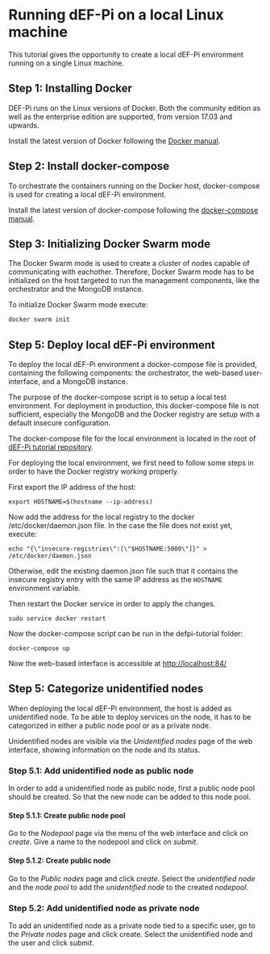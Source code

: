 # Running dEF-Pi on a local Linux machine

This tutorial gives the opportunity to create a local dEF-Pi environment running on a single Linux machine.

## Step 1: Installing Docker

DEF-Pi runs on the Linux versions of Docker. Both the community edition as well as the enterprise edition are supported, from version 17.03 and upwards.

Install the latest version of Docker following the [Docker manual](https://docs.docker.com/engine/installation/).

## Step 2: Install docker-compose

To orchestrate the containers running on the Docker host, docker-compose is used for creating a local dEF-Pi environment. 

Install the latest version of docker-compose following the [docker-compose manual](https://docs.docker.com/compose/install/).

## Step 3: Initializing Docker Swarm mode

The Docker Swarm mode is used to create a cluster of nodes capable of communicating with eachother. Therefore, Docker Swarm mode has to be initialized on the host targeted to run the management components, like the orchestrator and the MongoDB instance. 

To initialize Docker Swarm mode execute:
```Bash
docker swarm init
```

## Step 5: Deploy local dEF-Pi environment

To deploy the local dEF-Pi environment a docker-compose file is provided, containing the following components: the orchestrator, the web-based user-interface, and a MongoDB instance. 

The purpose of the docker-compose script is to setup a local test environment. For deployment in production, this docker-compose file is not sufficient, especially the MongoDB and the Docker registry are setup with a default insecure configuration. 

The docker-compose file for the local environment is located in the root of [dEF-Pi tutorial repository](https://github.com/flexiblepower/defpi-tutorial).

For deploying the local environment, we first need to follow some steps in order to have the Docker registry working properly.

First export the IP address of the host:
```
export HOSTNAME=$(hostname --ip-address)
```

Now add the address for the local registry to the docker /etc/docker/daemon.json file. In the case the file does not exist yet, execute:
```
echo "{\"insecure-registries\":[\"$HOSTNAME:5000\"]}" > /etc/docker/daemon.json
```

Otherwise, edit the existing daemon.json file such that it contains the insecure registry entry with the same IP address as the `HOSTNAME` environment variable.

Then restart the Docker service in order to apply the changes.

```
sudo service docker restart
```

Now the docker-compose script can be run in the defpi-tutorial folder:

```
docker-compose up
```

Now the web-based interface is accessible at [http://localhost:84/](http://localhost:84/)

## Step 5: Categorize unidentified nodes

When deploying the local dEF-Pi environment, the host is added as unidentified node. To be able to deploy services on the node, it has to be categorized in either a public node pool or as a private node.

Unidentified nodes are visible via the _Unidentified nodes_ page of the web interface, showing information on the node and its status.

### Step 5.1: Add unidentified node as public node

In order to add a unidentified node as public node, first a public node pool should be created. So that the new node can be added to this node pool.

#### Step 5.1.1: Create public node pool

Go to the _Nodepool_ page via the menu of the web interface and click on _create_. Give a name to the nodepool and click on _submit_.

#### Step 5.1.2: Create public node

Go to the _Public nodes_ page and click _create_. Select the _unidentified node_ and the _node pool_ to add the _unidentified node_ to the created _nodepool_. 

### Step 5.2: Add unidentified node as private node

To add an unidentified node as a private node tied to a specific user, go to the _Private nodes_ page and click create. Select the unidentified node and the user and click _submit_.